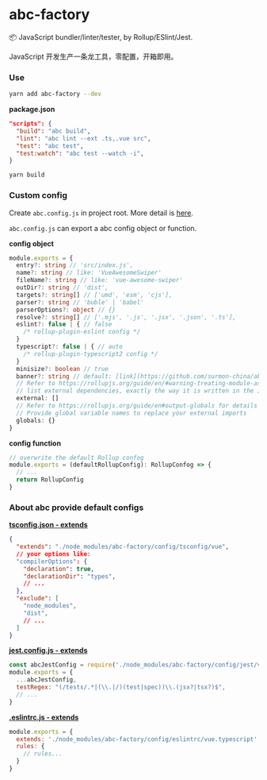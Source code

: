 # abc-factory
📦 JavaScript bundler/linter/tester, by Rollup/ESlint/Jest.

JavaScript 开发生产一条龙工具，零配置，开箱即用。

### Use

```bash
yarn add abc-factory --dev
```

**package.json**
```json
"scripts": {
  "build": "abc build",
  "lint": "abc lint --ext .ts,.vue src",
  "test": "abc test",
  "test:watch": "abc test --watch -i",
}
```

```bash
yarn build
```

### Custom config

Create `abc.config.js` in project root. More detail is [here](https://github.com/surmon-china/abc-factory/blob/master/lib/default.js).

`abc.config.js` can export a abc config object or function.

**config object**
```ts
module.exports = {
  entry?: string // 'src/index.js',
  name?: string // like: 'VueAwesomeSwiper'
  fileName?: string // like: 'vue-awesome-swiper'
  outDir?: string // 'dist',
  targets?: string[] // ['umd', 'esm', 'cjs'],
  parser?: string // 'buble' | 'babel'
  parserOptions?: object // {}
  resolve?: string[] // ['.mjs', '.js', '.jsx', '.json', '.ts'],
  eslint?: false | { // false
    /* rollup-plugin-eslint config */
  }
  typescript?: false | { // auto
    /* rollup-plugin-typescript2 config */
  }
  minisize?: boolean // true
  banner?: string // default: [link](https://github.com/surmon-china/abc-factory/blob/master/lib/default.js#L18)
  // Refer to https://rollupjs.org/guide/en/#warning-treating-module-as-external-dependency
  // list external dependencies, exactly the way it is written in the import statement.
  external: []
  // Refer to https://rollupjs.org/guide/en#output-globals for details
  // Provide global variable names to replace your external imports
  globals: {}
}
```

**config function**
```ts
// overwrite the default Rollup confog
module.exports = (defaultRollupConfig): RollupConfog => {
  // ...
  return RollupConfig
}
```

### About abc provide default configs

**[tsconfig.json - extends](https://www.typescriptlang.org/tsconfig#extends)**

```json
{
  "extends": "./node_modules/abc-factory/config/tsconfig/vue",
  // your options like:
  "compilerOptions": {
    "declaration": true,
    "declarationDir": "types",
    // ...
  },
  "exclude": [
    "node_modules",
    "dist",
    // ...
  ]
}
```

**[jest.config.js - extends](https://jestjs.io/docs/en/configuration)**

```js
const abcJestConfig = require('./node_modules/abc-factory/config/jest/vue.typescript')
module.exports = {
  ...abcJestConfig,
  testRegex: "(/tests/.*|(\\.|/)(test|spec))\\.(jsx?|tsx?)$",
  // ...
}
```

**[.eslintrc.js - extends](https://eslint.org/docs/user-guide/configuring#extending-configuration-files)**

```js
module.exports = {
  extends: './node_modules/abc-factory/config/eslintrc/vue.typescript',
  rules: {
    // rules...
  }
}
```

